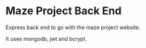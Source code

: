 # Maze Project Back End

Express back end to go with the maze project website.

It uses mongodb, jwt and bcrypt.
